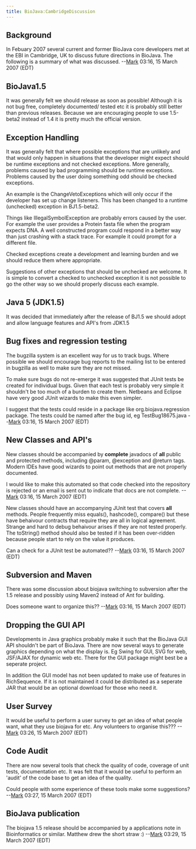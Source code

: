 ```yaml
---
title: BioJava:CambridgeDiscussion
---
```


Background
----------

In Febuary 2007 several current and former BioJava core developers met
at the EBI in Cambridge, UK to discuss future directions in BioJava. The
following is a summary of what was
discussed. --[Mark](User:Mark "wikilink") 03:16, 15 March 2007 (EDT)

BioJava1.5
----------

It was generally felt we should release as soon as possible! Although it
is not bug free, completely documented/ tested etc it is probably still
better than previous releases. Because we are encouraging people to use
1.5-beta2 instead of 1.4 it is pretty much the official version.

Exception Handling
------------------

It was generally felt that where possible exceptions that are unlikely
and that would only happen in situations that the developer might expect
should be runtime exceptions and not checked exceptions. More generally,
problems caused by bad programming should be runtime exceptions.
Problems caused by the user doing something odd should be checked
exceptions.

An example is the ChangeVetoExceptions which will only occur if the
developer has set up change listeners. This has been changed to a
runtime (unchecked) exception in BJ1.5-beta2.

Things like IllegalSymbolException are probably errors caused by the
user. For example the user provides a Protein fasta file when the
program expects DNA. A well constructed program could respond in a
better way than just crashing with a stack trace. For example it could
prompt for a different file.

Checked exceptions create a development and learning burden and we
should reduce them where appropriate.

Suggestions of other exceptions that should be unchecked are welcome. It
is simple to convert a checked to unchecked exception it is not possible
to go the other way so we should properly discuss each example.

Java 5 (JDK1.5)
---------------

It was decided that immediately after the release of BJ1.5 we should
adopt and allow language features and API's from JDK1.5

Bug fixes and regression testing
--------------------------------

The bugzilla system is an excellent way for us to track bugs. Where
possible we should encourage bug reports to the mailing list to be
entered in bugzilla as well to make sure they are not missed.

To make sure bugs do not re-emerge it was suggested that JUnit tests be
created for individual bugs. Given that each test is probably very
simple it shouldn't be too much of a burden to create them. Netbeans and
Eclipse have very good JUnit wizards to make this even simpler.

I suggest that the tests could reside in a package like
org.biojava.regression package. The tests could be named after the bug
id, eg TestBug18675.java --[Mark](User:Mark "wikilink") 03:16, 15 March
2007 (EDT)

New Classes and API's
---------------------

New classes should be accompanied by <b>complete</b> javadocs of
<b>all</b> public and protected methods, including @param, @exception
and @return tags. Modern IDEs have good wizards to point out methods
that are not properly documented.

I would like to make this automated so that code checked into the
repository is rejected or an email is sent out to indicate that docs are
not complete. --[Mark](User:Mark "wikilink") 03:16, 15 March 2007 (EDT)

New classes should have an accompanying JUnit test that covers
<b>all</b> methods. People frequently miss equals(), hashcode(),
compare() but these have behaivour contracts that require they are all
in logical agreement. Strange and hard to debug behaivour arises if they
are not tested properly. The toString() method should also be tested if
it has been over-ridden because people start to rely on the value it
produces.

Can a check for a JUnit test be
automated?? --[Mark](User:Mark "wikilink") 03:16, 15 March 2007 (EDT)

Subversion and Maven
--------------------

There was some discussion about biojava switching to subversion after
the 1.5 release and possibly using Maven2 instead of Ant for building.

Does someone want to organize this?? --[Mark](User:Mark "wikilink")
03:16, 15 March 2007 (EDT)

Dropping the GUI API
--------------------

Developments in Java graphics probably make it such that the BioJava GUI
API shouldn't be part of BioJava. There are now several ways to generate
graphics depending on what the display is. Eg Swing for GUI, SVG for
web, JSF/AJAX for dynamic web etc. There for the GUI package might best
be a seperate project.

In addition the GUI model has not been updated to make use of features
in RichSequence. If it is not maintained it could be distributed as a
seperate JAR that would be an optional download for those who need it.

User Survey
-----------

It would be useful to perform a user survey to get an idea of what
people want, what they use biojava for etc. Any volunteers to organise
this??? --[Mark](User:Mark "wikilink") 03:26, 15 March 2007 (EDT)

Code Audit
----------

There are now several tools that check the quality of code, coverage of
unit tests, documentation etc. It was felt that it would be useful to
perform an 'audit' of the code base to get an idea of the quality.

Could people with some experience of these tools make some
suggestions? --[Mark](User:Mark "wikilink") 03:27, 15 March 2007 (EDT)

BioJava publication
-------------------

The biojava 1.5 release should be accompanied by a applications note in
Bioinformatics or similar. Matthew drew the short straw
:) --[Mark](User:Mark "wikilink") 03:29, 15 March 2007 (EDT)
